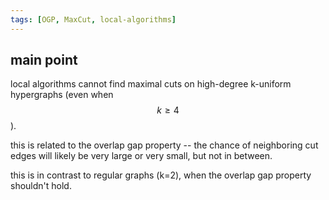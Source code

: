 ```yaml
---
tags: [OGP, MaxCut, local-algorithms]
---
```

## main point

local algorithms cannot find maximal cuts on high-degree k-uniform hypergraphs (even when $$k \ge 4$$).

this is related to the overlap gap property -- the chance of neighboring cut edges will likely be very large or very small, but not in between.

this is in contrast to regular graphs (k=2), when the overlap gap property shouldn't hold.
